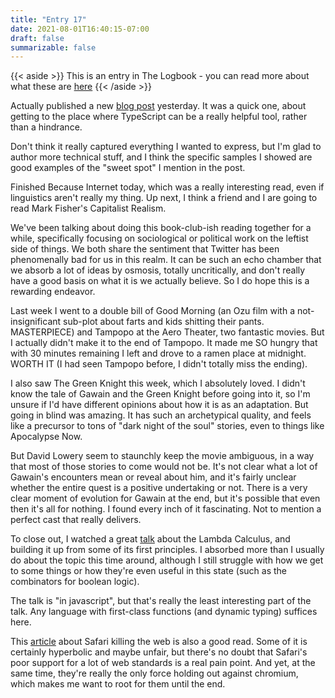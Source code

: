 ```yaml
---
title: "Entry 17"
date: 2021-08-01T16:40:15-07:00
draft: false
summarizable: false
---
```


{{< aside >}} This is an entry in The Logbook - you can read more about what these are [here](/posts/logbook) {{< /aside >}}

Actually published a new [blog post](/posts/typescript-can-be-your-friend) yesterday. It was a quick one, about getting to the place where TypeScript can be a really helpful tool, rather than a hindrance.

Don't think it really captured everything I wanted to express, but I'm glad to author more technical stuff, and I think the specific samples I showed are good examples of the "sweet spot" I mention in the post.

Finished Because Internet today, which was a really interesting read, even if linguistics aren't really my thing. Up next, I think a friend and I are going to read Mark Fisher's Capitalist Realism.

We've been talking about doing this book-club-ish reading together for a while, specifically focusing on sociological or political work on the leftist side of things. We both share the sentiment that Twitter has been phenomenally bad for us in this realm. It can be such an echo chamber that we absorb a lot of ideas by osmosis, totally uncritically, and don't really have a good basis on what it is we actually believe. So I do hope this is a rewarding endeavor.

Last week I went to a double bill of Good Morning (an Ozu film with a not-insignificant sub-plot about farts and kids shitting their pants. MASTERPIECE) and Tampopo at the Aero Theater, two fantastic movies. But I actually didn't make it to the end of Tampopo. It made me SO hungry that with 30 minutes remaining I left and drove to a ramen place at midnight. WORTH IT (I had seen Tampopo before, I didn't totally miss the ending).

I also saw The Green Knight this week, which I absolutely loved. I didn't know the tale of Gawain and the Green Knight before going into it, so I'm unsure if I'd have different opinions about how it is as an adaptation. But going in blind was amazing. It has such an archetypical quality, and feels like a precursor to tons of "dark night of the soul" stories, even to things like Apocalypse Now.

But David Lowery seem to staunchly keep the movie ambiguous, in a way that most of those stories to come would not be. It's not clear what a lot of Gawain's encounters mean or reveal about him, and it's fairly unclear whether the entire quest is a positive undertaking or not. There is a very clear moment of evolution for Gawain at the end, but it's possible that even then it's all for nothing. I found every inch of it fascinating. Not to mention a perfect cast that really delivers.

To close out, I watched a great [talk](https://www.youtube.com/watch?v=3VQ382QG-y4&pp=sAQA) about the Lambda Calculus, and building it up from some of its first principles. I absorbed more than I usually do about the topic this time around, although I still struggle with how we get to some things or how they're even useful in this state (such as the combinators for boolean logic).

The talk is "in javascript", but that's really the least interesting part of the talk. Any language with first-class functions (and dynamic typing) suffices here.

This [article](https://httptoolkit.tech/blog/safari-is-killing-the-web/) about Safari killing the web is also a good read. Some of it is certainly hyperbolic and maybe unfair, but there's no doubt that Safari's poor support for a lot of web standards is a real pain point. And yet, at the same time, they're really the only force holding out against chromium, which makes me want to root for them until the end.
